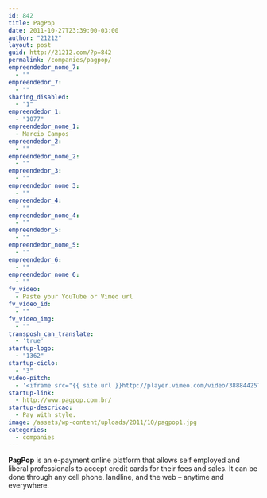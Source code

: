 ```yaml
---
id: 842
title: PagPop
date: 2011-10-27T23:39:00-03:00
author: "21212"
layout: post
guid: http://21212.com/?p=842
permalink: /companies/pagpop/
empreendedor_nome_7:
  - ""
empreendedor_7:
  - ""
sharing_disabled:
  - "1"
empreendedor_1:
  - "1077"
empreendedor_nome_1:
  - Marcio Campos
empreendedor_2:
  - ""
empreendedor_nome_2:
  - ""
empreendedor_3:
  - ""
empreendedor_nome_3:
  - ""
empreendedor_4:
  - ""
empreendedor_nome_4:
  - ""
empreendedor_5:
  - ""
empreendedor_nome_5:
  - ""
empreendedor_6:
  - ""
empreendedor_nome_6:
  - ""
fv_video:
  - Paste your YouTube or Vimeo url
fv_video_id:
  - ""
fv_video_img:
  - ""
transposh_can_translate:
  - 'true'
startup-logo:
  - "1362"
startup-ciclo:
  - "3"
video-pitch:
  - '<iframe src="{{ site.url }}http://player.vimeo.com/video/38884425?title=0&byline=0&portrait=0" width="640" height="360" frameborder="0" webkitAllowFullScreen mozallowfullscreen allowFullScreen></iframe>'
startup-link:
  - http://www.pagpop.com.br/
startup-descricao:
  - Pay with style.
image: /assets/wp-content/uploads/2011/10/pagpop1.jpg
categories:
  - companies
---
```

**PagPop** is an e-payment online platform that allows self employed and liberal professionals to accept credit cards for their fees and sales. It can be done through any cell phone, landline, and the web – anytime and everywhere.